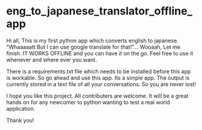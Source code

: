 # eng_to_japanese_translator_offline_app

Hi all, This is my first python app which converts english to japanese. "Whaaaaatt But I can  use  google translate for that!"...
Wooaah, Let me finish. IT WORKS OFFLINE and you can have it on the go. Feel free to use it whenever and where ever you want. 

There is a requirements.txt file which needs to be installed before this app is workable. So go ahead and use this app. Its a simple app.
The output is currently stored in a text file of all your conversations. So you are never lost!

I hope you like this project. All contributers are welcome.
It will be a great hands on for any newcomer to python wanting to test a real world  application.

Thank you!
